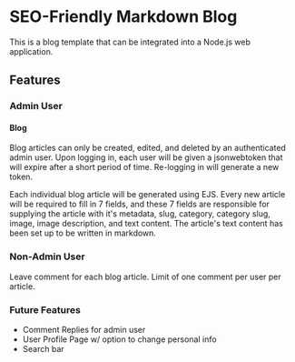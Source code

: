 # SEO-Friendly Markdown Blog

This is a blog template that can be integrated into a Node.js web application. 

## Features

### Admin User

#### Blog

Blog articles can only be created, edited, and deleted by an authenticated admin user. Upon logging in, each user will be given a jsonwebtoken that will expire after a short period of time. Re-logging in will generate a new token.

Each individual blog article will be generated using EJS. Every new article will be required to fill in 7 fields, and these 7 fields are responsible for supplying the article with it's metadata, slug, category, category slug, image, image description, and text content. The article's text content has been set up to be written in markdown.

### Non-Admin User

Leave comment for each blog article. Limit of one comment per user per article.

### Future Features
  
  - Comment Replies for admin user
  - User Profile Page w/ option to change personal info
  - Search bar

